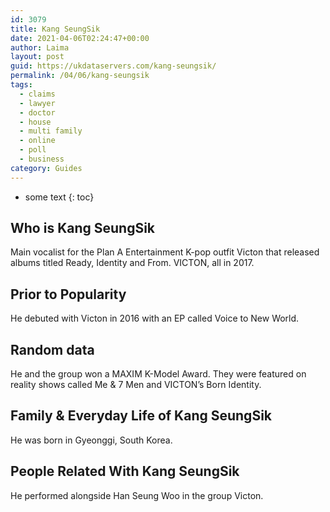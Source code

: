 ```yaml
---
id: 3079
title: Kang SeungSik
date: 2021-04-06T02:24:47+00:00
author: Laima
layout: post
guid: https://ukdataservers.com/kang-seungsik/
permalink: /04/06/kang-seungsik
tags:
  - claims
  - lawyer
  - doctor
  - house
  - multi family
  - online
  - poll
  - business
category: Guides
---
```


* some text
{: toc}


## Who is Kang SeungSik
                  
                  
                  
Main vocalist for the Plan A Entertainment K-pop outfit Victon that released albums titled Ready, Identity and From. VICTON, all in 2017.
                  
              
            
              
            
                
                
                
## Prior to Popularity
                  
                  
                  
He debuted with Victon in 2016 with an EP called Voice to New World.
                  
              
            
              
            
                
                
                
## Random data
                  
                  
                  
He and the group won a MAXIM K-Model Award. They were featured on reality shows called Me & 7 Men and VICTON&#8217;s Born Identity.
                  
              
            
              
            
                
                
                
## Family & Everyday Life of Kang SeungSik
                  
                  
                  
He was born in Gyeonggi, South Korea.
                  
              
            
              
            
                
                
                
## People Related With Kang SeungSik
                  
                  
                  
He performed alongside Han Seung Woo in the group Victon.
                  
              
            
              
            
                
              
            
              
              
            
            
              
            
          
          
          